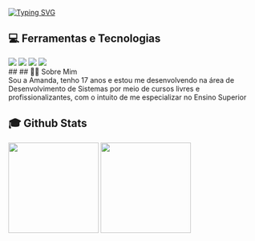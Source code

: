 <a href="https://git.io/typing-svg"><img src="https://readme-typing-svg.herokuapp.com?font=Dancing+Script&pause=1000&color=F76565&random=false&width=435&lines=Oii!+%F0%9F%92%97" alt="Typing SVG" /></a>
## 💻 Ferramentas e Tecnologias 
<div>
  <img src="https://img.shields.io/badge/HTML5-f56320?style=for-the-badge&logo=html5&logoColor=white" target="_blank"></a>
  <img src="https://img.shields.io/badge/CSS3-2079f5?style=for-the-badge&logo=css3&logoColor=white" target="_blank"></a>
  <img src="https://img.shields.io/badge/JavaScript-d0d02f?style=for-the-badge&logo=javascript&logoColor=black" target="_blank"></a>
  <img src="https://img.shields.io/badge/Canva-5cceff?style=for-the-badge&logo=canva&logoColor=black" target="_blank"></a>
</div> 
 ##
## 👩🏻 Sobre Mim 

<div> Sou a Amanda, tenho 17 anos e estou me desenvolvendo na área de Desenvolvimento de Sistemas por meio de cursos livres e profissionalizantes, com o intuito de me especializar no Ensino Superior </div>


 ## :mortar_board: Github Stats
<div>
  <a href="https://github.com/1705200"></a>
  <img height="180em" src="https://github-readme-stats.vercel.app/api?username=17052006&show_icons=true&theme=dracula&include_all_commits=true&count_private=true"/>
  <img height="180em" src="https://github-readme-stats.vercel.app/api/top-langs/?username=1705200&layout=compact&langs_count=7&theme=dracula"/>
</div>
